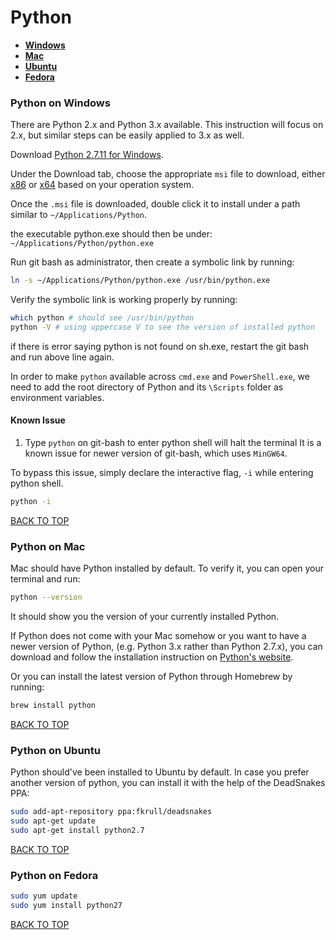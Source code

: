 Python
======

* [**Windows**](#python-on-windows)
* [**Mac**](#python-on-mac)
* [**Ubuntu**](#python-on-ubuntu)
* [**Fedora**](#python-on-fedora)

### Python on Windows
There are Python 2.x and Python 3.x available.  This instruction will focus on 2.x, but similar steps can be easily applied to 3.x as well.

Download [Python 2.7.11 for Windows](https://www.python.org/downloads/release/python-279).

Under the Download tab, choose the appropriate `msi` file to download, either [x86](https://www.python.org/ftp/python/2.7.11/python-2.7.11.msi) or [x64](https://www.python.org/ftp/python/2.7.11/python-2.7.11.amd64.msi) based on your operation system.

Once the `.msi` file is downloaded, double click it to install under a path similar to `~/Applications/Python`.

the executable python.exe should then be under: `~/Applications/Python/python.exe`

Run git bash as administrator, then create a symbolic link by running:
```sh
ln -s ~/Applications/Python/python.exe /usr/bin/python.exe
```

Verify the symbolic link is working properly by running:
```sh
which python # should see /usr/bin/python
python -V # using uppercase V to see the version of installed python
```
if there is error saying python is not found on sh.exe, restart the git bash and run above line again.

In order to make `python` available across `cmd.exe` and `PowerShell.exe`, we need to add the root directory of Python and its `\Scripts` folder as environment variables.

#### Known Issue
1. Type `python` on git-bash to enter python shell will halt the terminal
It is a known issue for newer version of git-bash, which uses `MinGW64`.

To bypass this issue, simply declare the interactive flag, `-i` while entering python shell.
```sh
python -i
```
[BACK TO TOP](https://github.com/ctrl-alt-del/devenv)



### Python on Mac
Mac should have Python installed by default.  To verify it, you can open your terminal and run:
```sh
python --version
```
It should show you the version of your currently installed Python.

If Python does not come with your Mac somehow or you want to have a newer version of Python, (e.g. Python 3.x rather than Python 2.7.x), you can download and follow the installation instruction on [Python's website](https://www.python.org/downloads).

Or you can install the latest version of Python through Homebrew by running:
```sh
brew install python
```
[BACK TO TOP](https://github.com/ctrl-alt-del/devenv)



### Python on Ubuntu
Python should've been installed to Ubuntu by default.  In case you prefer another version of python, you can install it with the help of the DeadSnakes PPA:
```sh
sudo add-apt-repository ppa:fkrull/deadsnakes
sudo apt-get update
sudo apt-get install python2.7
```
[BACK TO TOP](https://github.com/ctrl-alt-del/devenv)



### Python on Fedora
```sh
sudo yum update
sudo yum install python27
```
[BACK TO TOP](https://github.com/ctrl-alt-del/devenv)

